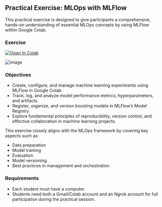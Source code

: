## Practical Exercise: MLOps with MLFlow

This practical exercise is designed to give participants a comprehensive, hands-on understanding of essential MLOps concepts by using MLFlow within Google Colab.

### Exercise

<a target="_blank" href="https://colab.research.google.com/github/fersebas/Seminar-Innova-tsn/blob/main/2025_03_21_Practical_MLOps_Workshop_with_MLFlow.ipynb">
  <img src="https://colab.research.google.com/assets/colab-badge.svg" alt="Open In Colab"/>
</a>

![image](https://github.com/user-attachments/assets/a313807e-99e8-449a-b120-7eac29e3af07)


### Objectives
- Create, configure, and manage machine learning experiments using MLFlow in Google Colab.  
- Track, log, and analyze model performance metrics, hyperparameters, and artifacts.  
- Register, organize, and version boosting models in MLFlow’s Model Registry.  
- Explore fundamental principles of reproducibility, version control, and effective collaboration in machine learning projects.  

This exercise closely aligns with the MLOps framework by covering key aspects such as:  
- Data preparation  
- Model training  
- Evaluation  
- Model versioning  
- Best practices in management and orchestration  

### Requirements

- Each student must have a computer.  
- Students need both a Gmail/Colab account and an Ngrok account for full participation during the practical session.
